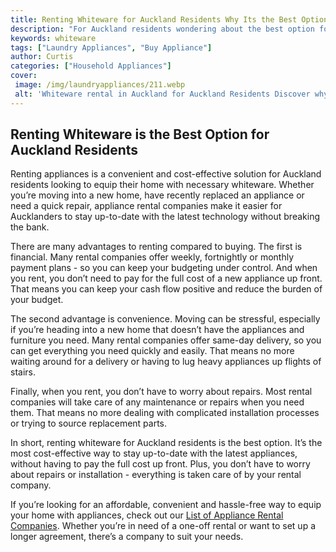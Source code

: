 ```yaml
---
title: Renting Whiteware for Auckland Residents Why Its the Best Option
description: "For Auckland residents wondering about the best option for rental whiteware this blog post goes over why renting is the ideal solution Learn more about the advantages and convenience involved in renting appliances today"
keywords: whiteware
tags: ["Laundry Appliances", "Buy Appliance"]
author: Curtis
categories: ["Household Appliances"]
cover: 
 image: /img/laundryappliances/211.webp
 alt: 'Whiteware rental in Auckland for Auckland Residents Discover why its the best option'
---
```

## Renting Whiteware is the Best Option for Auckland Residents

Renting appliances is a convenient and cost-effective solution for Auckland residents looking to equip their home with necessary whiteware. Whether you’re moving into a new home, have recently replaced an appliance or need a quick repair, appliance rental companies make it easier for Aucklanders to stay up-to-date with the latest technology without breaking the bank.

There are many advantages to renting compared to buying. The first is financial. Many rental companies offer weekly, fortnightly or monthly payment plans - so you can keep your budgeting under control. And when you rent, you don’t need to pay for the full cost of a new appliance up front. That means you can keep your cash flow positive and reduce the burden of your budget. 

The second advantage is convenience. Moving can be stressful, especially if you’re heading into a new home that doesn’t have the appliances and furniture you need. Many rental companies offer same-day delivery, so you can get everything you need quickly and easily. That means no more waiting around for a delivery or having to lug heavy appliances up flights of stairs. 

Finally, when you rent, you don’t have to worry about repairs. Most rental companies will take care of any maintenance or repairs when you need them. That means no more dealing with complicated installation processes or trying to source replacement parts. 

In short, renting whiteware for Auckland residents is the best option. It’s the most cost-effective way to stay up-to-date with the latest appliances, without having to pay the full cost up front. Plus, you don’t have to worry about repairs or installation - everything is taken care of by your rental company. 

If you’re looking for an affordable, convenient and hassle-free way to equip your home with appliances, check out our [List of Appliance Rental Companies](./pages/appliance-rental). Whether you’re in need of a one-off rental or want to set up a longer agreement, there’s a company to suit your needs.
